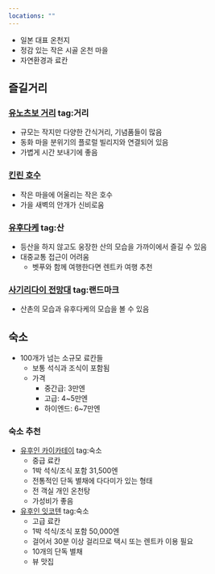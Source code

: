 ```yaml
---
locations: ""
---
```

- 일본 대표 온천지
- 정감 있는 작은 시골 온천 마을
- 자연환경과 료칸

## 즐길거리
### [유노츠보 거리](geo:33.2673861,131.3645627) tag:거리
- 규모는 작지만 다양한 간식거리, 기념품들이 많음
- 동화 마을 분위기의 플로럴 빌리지와 연결되어 있음
- 가볍게 시간 보내기에 좋음

### [킨린 호수](geo:33.2666644,131.3690272)
- 작은 마을에 어울리는 작은 호수
- 가을 새벽의 안개가 신비로움

### [유후다케](geo:33.2588185,131.3662613) tag:산 
- 등산을 하지 않고도 웅장한 산의 모습을 가까이에서 즐길 수 있음
- 대중교통 접근이 어려움
	- 벳푸와 함께 여행한다면 렌트카 여행 추천

### [사기리다이 전망대](geo:33.2600229,131.3825262) tag:랜드마크 
- 산촌의 모습과 유후다케의 모습을 볼 수 있음

## 숙소
- 100개가 넘는 소규모 료칸들
	- 보통 석식과 조식이 포함됨
	- 가격
		- 중간급: 3만엔
		- 고급: 4~5만엔
		- 하이엔드: 6~7만엔
### 숙소 추천
- [유후인 카이카테이](geo:33.2595674,131.3681679) tag:숙소
	- 중급 료칸
	- 1박 석식/조식 포함 31,500엔
	- 전통적인 단독 별채에 다다미가 있는 형태
	- 전 객실 개인 온천탕
	- 가성비가 좋음
- [유후인 잇코텐](geo:33.2782565,131.3500453) tag:숙소 
	- 고급 료칸
	- 1박 석식/조식 포함 50,000엔
	- 걸어서 30분 이상 걸리므로 택시 또는 렌트카 이용 필요
	- 10개의 단독 별채
	- 뷰 맛집
